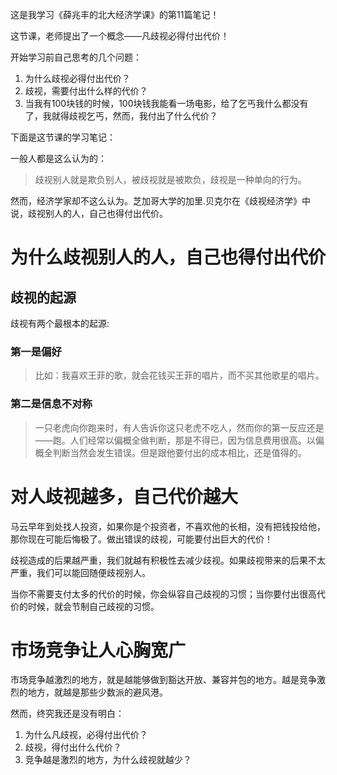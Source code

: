 这是我学习《薛兆丰的北大经济学课》的第11篇笔记！

这节课，老师提出了一个概念——凡歧视必得付出代价！

开始学习前自己思考的几个问题：

1. 为什么歧视必得付出代价？
2. 歧视，需要付出什么样的代价？
3. 当我有100块钱的时候，100块钱我能看一场电影，给了乞丐我什么都没有了，我就得歧视乞丐，然而，我付出了什么代价？

下面是这节课的学习笔记：

一般人都是这么认为的：

> 歧视别人就是欺负别人，被歧视就是被欺负，歧视是一种单向的行为。

然而，经济学家却不这么认为。芝加哥大学的加里.贝克尔在《歧视经济学》中说，歧视别人的人，自己也得付出代价。

# 为什么歧视别人的人，自己也得付出代价

## 歧视的起源

歧视有两个最根本的起源:

### 第一是偏好

> 比如：我喜欢王菲的歌，就会花钱买王菲的唱片，而不买其他歌星的唱片。

### 第二是信息不对称

> 一只老虎向你跑来时，有人告诉你这只老虎不吃人，然而你的第一反应还是——跑。人们经常以偏概全做判断，那是不得已，因为信息费用很高。以偏概全判断当然会发生错误。但是跟他要付出的成本相比，还是值得的。

# 对人歧视越多，自己代价越大

马云早年到处找人投资，如果你是个投资者，不喜欢他的长相，没有把钱投给他，那你现在可能后悔极了。做出错误的歧视，可能要付出巨大的代价！

歧视造成的后果越严重，我们就越有积极性去减少歧视。如果歧视带来的后果不太严重，我们可以能回随便歧视别人。

当你不需要支付太多的代价的时候，你会纵容自己歧视的习惯；当你要付出很高代价的时候，就会节制自己歧视的习惯。

# 市场竞争让人心胸宽广

市场竞争越激烈的地方，就是越能够做到豁达开放、兼容并包的地方。越是竞争激烈的地方，就越是那些少数派的避风港。

然而，终究我还是没有明白：

1. 为什么凡歧视，必得付出代价？
2. 歧视，得付出什么代价？
3. 竞争越是激烈的地方，为什么歧视就越少？




